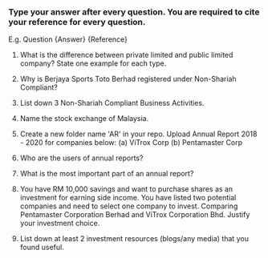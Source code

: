 ### Type your answer after every question. You are required to cite your reference for every question.

E.g. Question
{Answer} {Reference}

1. What is the difference between private limited and public limited company? State one example for each type.

2. Why is Berjaya Sports Toto Berhad registered under Non-Shariah Compliant?

3. List down 3 Non-Shariah Compliant Business Activities. 

4. Name the stock exchange of Malaysia.

5. Create a new folder name 'AR' in your repo. Upload Annual Report 2018 - 2020 for companies below:
(a) ViTrox Corp
(b) Pentamaster Corp

6. Who are the users of annual reports?

7. What is the most important part of an annual report?

8. You have RM 10,000 savings and want to purchase shares as an investment for earning side income. 
You have listed two potential companies and need to select one company to invest. 
Comparing Pentamaster Corporation Berhad and ViTrox Corporation Bhd. Justify your investment choice.

9. List down at least 2 investment resources (blogs/any media) that you found useful.
